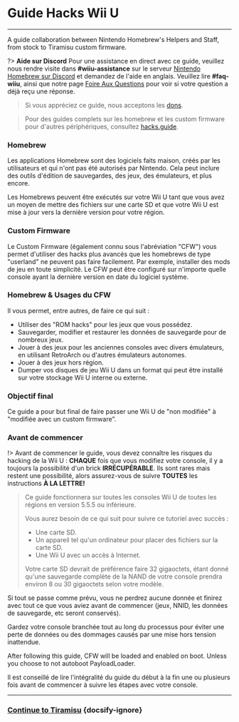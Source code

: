 # Guide Hacks Wii U
---
A guide collaboration between Nintendo Homebrew's Helpers and Staff, from stock to Tiramisu custom firmware.

?> **Aide sur Discord** Pour une assistance en direct avec ce guide, veuillez nous rendre visite dans **#wiiu-assistance** sur le serveur [Nintendo Homebrew sur Discord](https://discord.gg/C29hYvh) et demandez de l'aide en anglais. Veuillez lire **#faq-wiiu**, ainsi que notre page [Foire Aux Questions](faq) pour voir si votre question a déjà reçu une réponse.

> Si vous appréciez ce guide, nous acceptons les [dons](donations).

> Pour des guides complets sur les homebrew et les custom firmware pour d'autres périphériques, consultez [hacks.guide](https://hacks.guide).

### Homebrew

Les applications Homebrew sont des logiciels faits maison, créés par les utilisateurs et qui n'ont pas été autorisés par Nintendo. Cela peut inclure des outils d'édition de sauvegardes, des jeux, des émulateurs, et plus encore.

Les Homebrews peuvent être exécutés sur votre Wii U tant que vous avez un moyen de mettre des fichiers sur une carte SD et que votre Wii U est mise à jour vers la dernière version pour votre région.

### Custom Firmware

Le Custom Firmware (également connu sous l'abréviation "CFW") vous permet d'utiliser des hacks plus avancés que les homebrews de type "userland" ne peuvent pas faire facilement. Par exemple, installer des mods de jeu en toute simplicité. Le CFW peut être configuré sur n'importe quelle console ayant la dernière version en date du logiciel système.

### Homebrew & Usages du CFW

Il vous permet, entre autres, de faire ce qui suit :

- Utiliser des "ROM hacks" pour les jeux que vous possédez.
- Sauvegarder, modifier et restaurer les données de sauvegarde pour de nombreux jeux.
- Jouer à des jeux pour les anciennes consoles avec divers émulateurs, en utilisant RetroArch ou d'autres émulateurs autonomes.
- Jouer à des jeux hors région.
- Dumper vos disques de jeu Wii U dans un format qui peut être installé sur votre stockage Wii U interne ou externe.


### Objectif final

Ce guide a pour but final de faire passer une Wii U de "non modifiée" à "modifiée avec un custom firmware".

### Avant de commencer

!> Avant de commencer le guide, vous devez connaître les risques du hacking de la Wii U : **CHAQUE** fois que vous modifiez votre console, il y a toujours la possibilité d'un brick **IRRÉCUPÉRABLE**. Ils sont rares mais restent une possibilité, alors assurez-vous de suivre **TOUTES** les instructions **À LA LETTRE!**
>
> Ce guide fonctionnera sur toutes les consoles Wii U de toutes les régions en version 5.5.5 ou inférieure.
> 
> Vous aurez besoin de ce qui suit pour suivre ce tutoriel avec succès :
> 
> - Une carte SD.
> - Un appareil tel qu'un ordinateur pour placer des fichiers sur la carte SD.
> - Une Wii U avec un accès à Internet.
> 
> Votre carte SD devrait de préférence faire 32 gigaoctets, étant donné qu'une sauvegarde complète de la NAND de votre console prendra environ 8 ou 30 gigaoctets selon votre modèle.

Si tout se passe comme prévu, vous ne perdrez aucune donnée et finirez avec tout ce que vous aviez avant de commencer (jeux, NNID, les données de sauvegarde, etc seront conservés).

Gardez votre console branchée tout au long du processus pour éviter une perte de données ou des dommages causés par une mise hors tension inattendue.

After following this guide, CFW will be loaded and enabled on boot. Unless you choose to not autoboot PayloadLoader.

Il est conseillé de lire l'intégralité du guide du début à la fin une ou plusieurs fois avant de commencer à suivre les étapes avec votre console.

---

### [Continue to Tiramisu](tiramisu/sd-preparation) {docsify-ignore}
